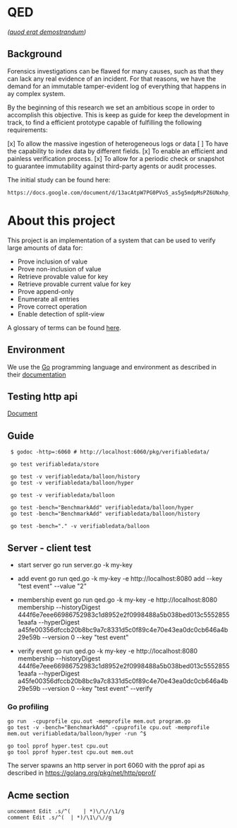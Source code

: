 # QED

*([quod erat demostrandum](https://en.wikipedia.org/wiki/Q.E.D.))*

## Background 

Forensics investigations can be flawed for many causes, such as that they can
lack any real evidence of an incident. For that reasons, we have the demand
for an immutable tamper-evident log of everything that happens in ay complex
system.


By the beginning of this research we set an ambitious scope in order to 
accomplish this objective. This is keep as guide for keep the development in
track, to find a efficient prototype capable of fulfilling the following 
requirements:

 [x] To allow the massive ingestion of heterogeneous logs or data
 [ ] To have the capability to index data by different fields.
 [x] To enable an efficient and painless verification process.
 [x] To allow for a periodic check or snapshot to guarantee immutability
 against third-party agents or audit processes.

The initial study can be found here:

    https://docs.google.com/document/d/13acAtpW7PG0PVo5_as5g5mdpMsPZ6UNxhp_raMvgjMQ/edit#

# About this project

This project is an implementation of a system that can be used to verify large
amounts of data for:

 * Prove inclusion of value
 * Prove non-inclusion of value
 * Retrieve provable value for key
 * Retrieve provable current value for key
 * Prove append-only
 * Enumerate all entries
 * Prove correct operation
 * Enable detection of split-view

 A glossary of terms can be found [here](docs/glossary.md).
 
 ## Environment
 
 We use the [Go](https://golang.org) programming language and environment as
 described in their  [documentation](https://golang.org/doc/code.html)
 
 
 ## Testing http api
 
 [Document](http://blog.questionable.services/article/testing-http-handlers-go/)
 
 
 ## Guide
 
     $ godoc -http=:6060 # http://localhost:6060/pkg/verifiabledata/
     
     go test verifiabledata/store
     
     go test -v verifiabledata/balloon/history
     go test -v verifiabledata/balloon/hyper
     
     go test -v verifiabledata/balloon
 
     go test -bench="BenchmarkAdd" verifiabledata/balloon/hyper
     go test -bench="BenchmarkAdd" verifiabledata/balloon/history
     
     go test -bench="." -v verifiabledata/balloon


## Server - client test

- start server
    go run server.go -k my-key
	
- add event
    go run qed.go -k my-key -e http://localhost:8080 add --key "test event" --value "2"
	
- membership event
    go run qed.go -k my-key -e http://localhost:8080 membership --historyDigest 444f6e7eee66986752983c1d8952e2f0998488a5b038bed013c55528551eaafa --hyperDigest a45fe00356dfccb20b8bc9a7c8331d5c0f89c4e70e43ea0dc0cb646a4b29e59b --version 0 --key "test event"
	
- verify event
    go run qed.go -k my-key -e http://localhost:8080 membership --historyDigest 444f6e7eee66986752983c1d8952e2f0998488a5b038bed013c55528551eaafa --hyperDigest a45fe00356dfccb20b8bc9a7c8331d5c0f89c4e70e43ea0dc0cb646a4b29e59b --version 0 --key "test event" --verify

### Go profiling

    go run  -cpuprofile cpu.out -memprofile mem.out program.go
    go test -v -bench="BenchmarkAdd" -cpuprofile cpu.out -memprofile mem.out verifiabledata/balloon/hyper -run ^$
     
    go tool pprof hyper.test cpu.out 
    go tool pprof hyper.test cpu.out mem.out
     
The server spawns an http server in port 6060 with the pprof api as described in https://golang.org/pkg/net/http/pprof/

## Acme section

    uncomment Edit .s/^(	| *)\/\//\1/g
    comment Edit .s/^(	| *)/\1\/\//g

